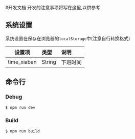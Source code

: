 #开发文档
开发的注意事项将写在这里,以供参考

## 系统设置
系统设置在保存在浏览器的`localStorage`中(注意自行转换格式)

|设置项|类型|说明|
|:-------------:|:-------------|:--------------|
|time_xiaban|String|下班时间|

## 命令行
### Debug
``` bash
$ npm run dev
```

### Build
``` bash
$ npm run build
```